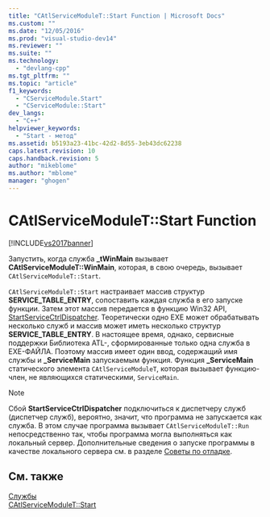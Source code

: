 ```yaml
---
title: "CAtlServiceModuleT::Start Function | Microsoft Docs"
ms.custom: ""
ms.date: "12/05/2016"
ms.prod: "visual-studio-dev14"
ms.reviewer: ""
ms.suite: ""
ms.technology: 
  - "devlang-cpp"
ms.tgt_pltfrm: ""
ms.topic: "article"
f1_keywords: 
  - "CServiceModule.Start"
  - "CServiceModule::Start"
dev_langs: 
  - "C++"
helpviewer_keywords: 
  - "Start - метод"
ms.assetid: b5193a23-41bc-42d2-8d55-3eb43dc62238
caps.latest.revision: 10
caps.handback.revision: 5
author: "mikeblome"
ms.author: "mblome"
manager: "ghogen"
---
```

# CAtlServiceModuleT::Start Function
[!INCLUDE[vs2017banner](../assembler/inline/includes/vs2017banner.md)]

Запустить, когда служба **\_tWinMain** вызывает  **CAtlServiceModuleT::WinMain**, которая, в свою очередь, вызывает `CAtlServiceModuleT::Start`.  
  
 `CAtlServiceModuleT::Start` настраивает массив структур **SERVICE\_TABLE\_ENTRY**, сопоставить каждая служба в его запуске функции.  Затем этот массив передается в функцию Win32 API, [StartServiceCtrlDispatcher](http://msdn.microsoft.com/library/windows/desktop/ms686324).  Теоретически одно EXE может обрабатывать несколько служб и массив может иметь несколько структур **SERVICE\_TABLE\_ENTRY**.  В настоящее время, однако, сервисные поддержки Библиотека ATL\-, сформированные только одна служба в EXE\-ФАЙЛА.  Поэтому массив имеет один ввод, содержащий имя службы и **\_ServiceMain** запускаемым функция.  Функция **\_ServiceMain** статического элемента `CAtlServiceModuleT`, которая вызывает функцию\-член, не являющихся статическими, `ServiceMain`.  
  
> [!NOTE]
>  Сбой **StartServiceCtrlDispatcher** подключиться к диспетчеру служб \(диспетчер служб\), вероятно, значит, что программа не запускается как служба.  В этом случае программа вызывает `CAtlServiceModuleT::Run` непосредственно так, чтобы программа могла выполняться как локальный сервер.  Дополнительные сведения о запуске программы в качестве локального сервера см. в разделе [Советы по отладке](../atl/debugging-tips.md).  
  
## См. также  
 [Службы](../atl/atl-services.md)   
 [CAtlServiceModuleT::Start](../Topic/CAtlServiceModuleT::Start.md)